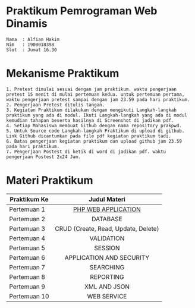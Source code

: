 <h1>Praktikum Pemrograman Web Dinamis </h1>

```
Nama  : Alfian Hakim
Nim   : 1900018398
Slot  : Jumat 16.30
```

<h1>Mekanisme Praktikum</h1>

```
1. Pretest dimulai sesuai dengan jam praktikum. waktu pengerjaan pretest 15 menit di mulai pertemuan kedua. untuk pertemuan pertama, waktu pengerjaan pretest sampai dengan jam 23.59 pada hari praktikum.
2. Pengerjaan Pretest ditulis tangan.
3. Kegiatan Praktikum dilakukan dengan mengikuti Langkah-langkah praktikum yang ada di modul. Ikuti Langkah-langkah yang ada di modul kemudian tahapan beserta hasilnya di Screenshot di jadikan pdf.
4. Setiap Mahasiswa membuat Github dengan nama repository prakpwd.
5. Untuk Source code Langkah-langkah Praktikum di upload di github. Link Github dicantumkan pada file pdf kegiatan praktikum tadi.
6. Batas pengerjaan kegiatan praktikum dan upload github jam 23.59 pada hari praktikum.
7. Pengerjaan Postest di ketik di word di jadikan pdf. waktu pengerjaan Postest 2x24 Jam.
```

<h1>Materi Praktikum</h1>

| Praktikum Ke | Judul Materi |
| ------------- |:-------------:|
| Pertemuan 1  | <a href="https://github.com/alfiankidz/prakpwd/tree/main/Pertemuan%201" target="_blank">PHP WEB APPLICATION</a> |
| Pertemuan 2  | DATABASE |
| Pertemuan 3  | CRUD (Create, Read, Update, Delete) |
| Pertemuan 4  | VALIDATION |
| Pertemuan 5  | SESSION |
| Pertemuan 6  | APPLICATION AND SECURITY |
| Pertemuan 7  | SEARCHING |
| Pertemuan 8  | REPORTING |
| Pertemuan 9  | XML AND JSON |
| Pertemuan 10  | WEB SERVICE |
